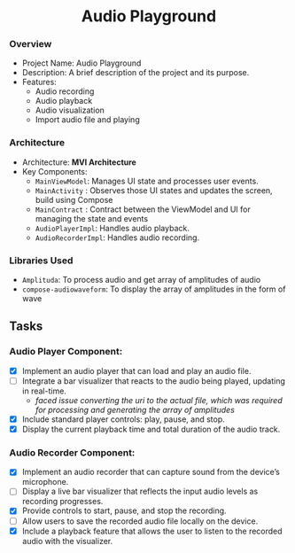<h1 align="center">Audio Playground</h1>

### Overview
- Project Name: Audio Playground
- Description: A brief description of the project and its purpose.
- Features:
  - Audio recording
  - Audio playback
  - Audio visualization
  - Import audio file and playing

### Architecture
- Architecture: **MVI Architecture**
- Key Components:
  - `MainViewModel`: Manages UI state and processes user events.
  - `MainActivity` : Observes those UI states and updates the screen, build using Compose
  - `MainContract` : Contract between the ViewModel and UI for managing the state and events
  - `AudioPlayerImpl`: Handles audio playback.
  - `AudioRecorderImpl`: Handles audio recording.

### Libraries Used
  - `Amplituda`: To process audio and get array of amplitudes of audio
  - `compose-audiowaveform`: To display the array of amplitudes in the form of wave

## Tasks

### Audio Player Component:
- [x] Implement an audio player that can load and play an audio file.
- [ ] Integrate a bar visualizer that reacts to the audio being played, updating in real-time.
  - *faced issue converting the uri to the actual file, which was required for processing and generating the array of amplitudes*
- [x] Include standard player controls: play, pause, and stop.
- [x] Display the current playback time and total duration of the audio track.
### Audio Recorder Component:
- [x] Implement an audio recorder that can capture sound from the device’s microphone.
- [ ] Display a live bar visualizer that reflects the input audio levels as recording progresses.
- [x] Provide controls to start, pause, and stop the recording.
- [ ] Allow users to save the recorded audio file locally on the device.
- [x] Include a playback feature that allows the user to listen to the recorded audio with the visualizer.
